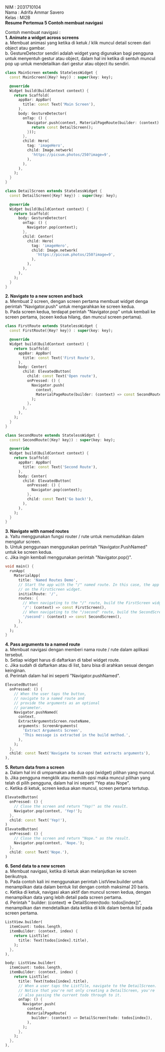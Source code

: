 NIM : 2031710104<br />
Nama : Adrifa Ammar Savero<br />
Kelas : MI2B<br />
<b>Resume Pertemua 5 Contoh membuat navigasi</b><br />


Contoh membuat navigasi : <br />
<b>1. Animate a widget across screens</b><br />
a. Membuat animasi yang ketika di ketuk / klik muncul detail screen dari object atau gambar.<br />
b. GestureDetector sendiri adalah widget yang digunakan bagi pengguna untuk menyentuh gestur atau object, dalam hal ini ketika di sentuh muncul pop up untuk mendetailkan dari gestur atau object itu sendiri.<br />

```dart
class MainScreen extends StatelessWidget {
  const MainScreen({Key? key}) : super(key: key);

  @override
  Widget build(BuildContext context) {
    return Scaffold(
      appBar: AppBar(
        title: const Text('Main Screen'),
      ),
      body: GestureDetector(
        onTap: () {
          Navigator.push(context, MaterialPageRoute(builder: (context) {
            return const DetailScreen();
          }));
        },
        child: Hero(
          tag: 'imageHero',
          child: Image.network(
            'https://picsum.photos/250?image=9',
          ),
        ),
      ),
    );
  }
}

class DetailScreen extends StatelessWidget {
  const DetailScreen({Key? key}) : super(key: key);

  @override
  Widget build(BuildContext context) {
    return Scaffold(
      body: GestureDetector(
        onTap: () {
          Navigator.pop(context);
        },
        child: Center(
          child: Hero(
            tag: 'imageHero',
            child: Image.network(
              'https://picsum.photos/250?image=9',
            ),
          ),
        ),
      ),
    );
  }
}
```
<b>2. Navigate to a new screen and back</b><br />
a. Membuat 2 screen, dengan screen pertama membuat widget denga perintah "Navigator.push" untuk mengarahkan ke screen kedua.<br />
b. Pada screen kedua, terdapat perintah "Navigator.pop" untuk kembali ke screen pertama, (sceen kedua hilang, dan muncul screen pertama). <br />
```dart
class FirstRoute extends StatelessWidget {
  const FirstRoute({Key? key}) : super(key: key);

  @override
  Widget build(BuildContext context) {
    return Scaffold(
      appBar: AppBar(
        title: const Text('First Route'),
      ),
      body: Center(
        child: ElevatedButton(
          child: const Text('Open route'),
          onPressed: () {
            Navigator.push(
              context,
              MaterialPageRoute(builder: (context) => const SecondRoute()),
            );
          },
        ),
      ),
    );
  }
}

class SecondRoute extends StatelessWidget {
  const SecondRoute({Key? key}) : super(key: key);

  @override
  Widget build(BuildContext context) {
    return Scaffold(
      appBar: AppBar(
        title: const Text('Second Route'),
      ),
      body: Center(
        child: ElevatedButton(
          onPressed: () {
            Navigator.pop(context);
          },
          child: const Text('Go back!'),
        ),
      ),
    );
  }
}
```

<b>3. Navigate with named routes</b><br/>
a. Yaitu menggunakan fungsi  router / rute untuk memudahkan dalam mengatur screen.<br />
b. Untuk penggunaan menggunakan perintah "Navigator.PushNamed" untuk ke screen kedua.<br />
c. Jika ingin kembali menggunakan perintah  "Navigator.pop()".<br />
```dart
void main() {
  runApp(
    MaterialApp(
      title: 'Named Routes Demo',
      // Start the app with the "/" named route. In this case, the app starts
      // on the FirstScreen widget.
      initialRoute: '/',
      routes: {
        // When navigating to the "/" route, build the FirstScreen widget.
        '/': (context) => const FirstScreen(),
        // When navigating to the "/second" route, build the SecondScreen widget.
        '/second': (context) => const SecondScreen(),
      },
    ),
  );
}
```
<b>4. Pass arguments to a named route</b><br />
a. Membuat navigasi dengan memberi nama route / rute dalam aplikasi tersebut.<br />
b. Setiap widget harus di daftarkan di tabel widget route.<br />
c. Jika sudah di daftarkan atau di list, baru bisa di arahkan sesuai dengan keinginan.<br />
d. Perintah dalam hal ini seperti "Navigator.pushNamed".<br />

``` dart
ElevatedButton(
  onPressed: () {
    // When the user taps the button,
    // navigate to a named route and
    // provide the arguments as an optional
    // parameter.
    Navigator.pushNamed(
      context,
      ExtractArgumentsScreen.routeName,
      arguments: ScreenArguments(
        'Extract Arguments Screen',
        'This message is extracted in the build method.',
      ),
    );
  },
  child: const Text('Navigate to screen that extracts arguments'),
),
```

<b>5. Return data from a screen</b><br />
a. Dalam hal ini di umpamakan ada dua opsi (widget) pilihan yang muncul.<br />
b. Jika pengguna mengklik atau memilih opsi maka muncul pilihan yang telah di pilih pengguna, dalam hal ini seperti "Yep atau Nope".<br />
c. Ketika di ketuk, screen kedua akan muncul, screen pertama tertutup.<br />

```dart
ElevatedButton(
  onPressed: () {
    // Close the screen and return "Yep!" as the result.
    Navigator.pop(context, 'Yep!');
  },
  child: const Text('Yep!'),
)
ElevatedButton(
  onPressed: () {
    // Close the screen and return "Nope." as the result.
    Navigator.pop(context, 'Nope.');
  },
  child: const Text('Nope.'),
)

```
<b>6. Send data to a new screen</b><br />
a. Membuat navigasi, ketika di ketuk akan melanjutkan ke screen berikutnya.<br />
b. Pada contoh kali ini menggunakan perintah ListView.builder untuk menampilkan data dalam bentuk list dengan contoh maksimal 20 baris.<br />
c. Ketika di ketuk, navigasi akan aktif dan muncul screen kedua, dengan menampilkan data yang lebih detail pada screen pertama.<br />
d. Perintah " builder: (context) => DetailScreen(todo: todos[index])", menampilkan dan mendetailkan data ketika di klik dalam bentuk list pada screen pertama.<br />
```dart
ListView.builder(
  itemCount: todos.length,
  itemBuilder: (context, index) {
    return ListTile(
      title: Text(todos[index].title),
    );
  },
),

body: ListView.builder(
  itemCount: todos.length,
  itemBuilder: (context, index) {
    return ListTile(
      title: Text(todos[index].title),
      // When a user taps the ListTile, navigate to the DetailScreen.
      // Notice that you're not only creating a DetailScreen, you're
      // also passing the current todo through to it.
      onTap: () {
        Navigator.push(
          context,
          MaterialPageRoute(
            builder: (context) => DetailScreen(todo: todos[index]),
          ),
        );
      },
    );
  },
),

```




